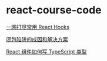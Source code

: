 # react-course-code

[一网打尽常用 React Hooks](./hook-test/)

[闭包陷阱的成因和解决方案](./closure-trap/)

[React 组件如何写 TypeScript 类型](./react-ts/)